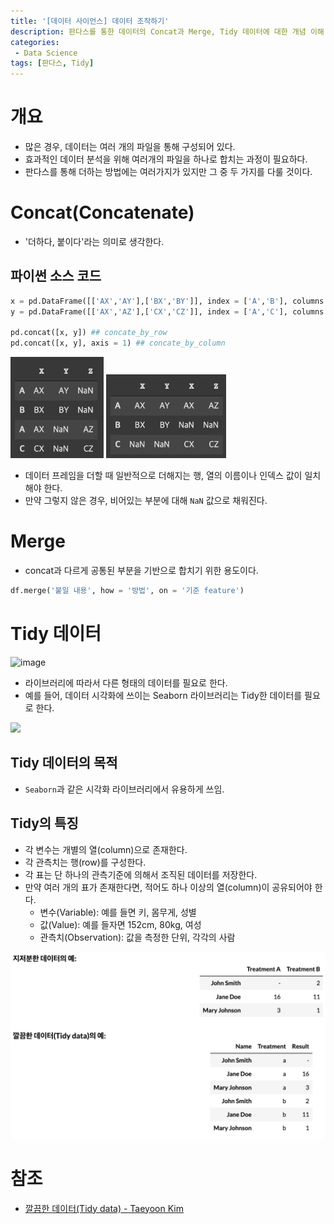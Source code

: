 ```yaml
---
title: '[데이터 사이언스] 데이터 조작하기'
description: 판다스를 통한 데이터의 Concat과 Merge, Tidy 데이터에 대한 개념 이해
categories:
 - Data Science
tags: [판다스, Tidy]
---
```


# 개요

- 많은 경우, 데이터는 여러 개의 파일을 통해 구성되어 있다.
- 효과적인 데이터 분석을 위해 여러개의 파일을 하나로 합치는 과정이 필요하다.
- 판다스를 통해 더하는 방법에는 여러가지가 있지만 그 중 두 가지를 다룰 것이다.

# Concat(Concatenate)
- '더하다, 붙이다'라는 의미로 생각한다.

## 파이썬 소스 코드

```py
x = pd.DataFrame([['AX','AY'],['BX','BY']], index = ['A','B'], columns = ['X','Y'])
y = pd.DataFrame([['AX','AZ'],['CX','CZ']], index = ['A','C'], columns = ['X','Z'])

pd.concat([x, y]) ## concate_by_row
pd.concat([x, y], axis = 1) ## concate_by_column
```

![1](/assets/images/1.png) ![2](/assets/images/2.png)

- 데이터 프레임을 더할 때 일반적으로 더해지는 행, 열의 이름이나 인덱스 값이 일치해야 한다.
- 만약 그렇지 않은 경우, 비어있는 부분에 대해 `NaN` 값으로 채워진다.

# Merge
- concat과 다르게 공통된 부분을 기반으로 합치기 위한 용도이다.

```py
df.merge('붙일 내용', how = '방법', on = '기준 feature')
```

# Tidy 데이터

![image](https://user-images.githubusercontent.com/79494088/144752634-9e9496be-b880-4230-b79e-aaee6c135f85.png)

- 라이브러리에 따라서 다른 형태의 데이터를 필요로 한다.
- 예를 들어, 데이터 시각화에 쓰이는 Seaborn 라이브러리는 Tidy한 데이터를 필요로 한다.

![](https://images.velog.io/images/6mini/post/1be303e0-f56a-4626-a39b-03249eee4a7f/%E1%84%89%E1%85%B3%E1%84%8F%E1%85%B3%E1%84%85%E1%85%B5%E1%86%AB%E1%84%89%E1%85%A3%E1%86%BA%202021-07-12%2015.53.15.png)

## Tidy 데이터의 목적
- `Seaborn`과 같은 시각화 라이브러리에서 유용하게 쓰임.

## Tidy의 특징
- 각 변수는 개별의 열(column)으로 존재한다.
- 각 관측치는 행(row)를 구성한다.
- 각 표는 단 하나의 관측기준에 의해서 조직된 데이터를 저장한다.
- 만약 여러 개의 표가 존재한다면, 적어도 하나 이상의 열(column)이 공유되어야 한다.
    - 변수(Variable): 예를 들면 키, 몸무게, 성별
    - 값(Value): 예를 들자면 152cm, 80kg, 여성
    - 관측치(Observation): 값을 측정한 단위, 각각의 사람

![3](/assets/images/3.png)

# 참조
- [깔끔한 데이터(Tidy data) - Taeyoon Kim](https://partrita.github.io/posts/tidy-data/)